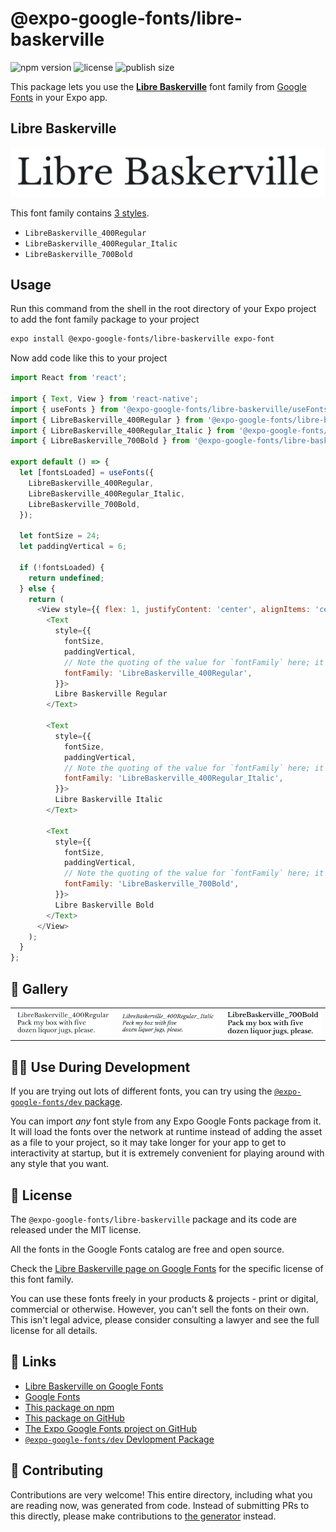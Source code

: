 # @expo-google-fonts/libre-baskerville

![npm version](https://flat.badgen.net/npm/v/@expo-google-fonts/libre-baskerville)
![license](https://flat.badgen.net/github/license/expo/google-fonts)
![publish size](https://flat.badgen.net/packagephobia/install/@expo-google-fonts/libre-baskerville)

This package lets you use the [**Libre Baskerville**](https://fonts.google.com/specimen/Libre+Baskerville) font family from [Google Fonts](https://fonts.google.com/) in your Expo app.

## Libre Baskerville

![Libre Baskerville](./font-family.png)

This font family contains [3 styles](#-gallery).

- `LibreBaskerville_400Regular`
- `LibreBaskerville_400Regular_Italic`
- `LibreBaskerville_700Bold`

## Usage

Run this command from the shell in the root directory of your Expo project to add the font family package to your project
```sh
expo install @expo-google-fonts/libre-baskerville expo-font
```

Now add code like this to your project
```js
import React from 'react';

import { Text, View } from 'react-native';
import { useFonts } from '@expo-google-fonts/libre-baskerville/useFonts';
import { LibreBaskerville_400Regular } from '@expo-google-fonts/libre-baskerville/400Regular';
import { LibreBaskerville_400Regular_Italic } from '@expo-google-fonts/libre-baskerville/400Regular_Italic';
import { LibreBaskerville_700Bold } from '@expo-google-fonts/libre-baskerville/700Bold';

export default () => {
  let [fontsLoaded] = useFonts({
    LibreBaskerville_400Regular,
    LibreBaskerville_400Regular_Italic,
    LibreBaskerville_700Bold,
  });

  let fontSize = 24;
  let paddingVertical = 6;

  if (!fontsLoaded) {
    return undefined;
  } else {
    return (
      <View style={{ flex: 1, justifyContent: 'center', alignItems: 'center' }}>
        <Text
          style={{
            fontSize,
            paddingVertical,
            // Note the quoting of the value for `fontFamily` here; it expects a string!
            fontFamily: 'LibreBaskerville_400Regular',
          }}>
          Libre Baskerville Regular
        </Text>

        <Text
          style={{
            fontSize,
            paddingVertical,
            // Note the quoting of the value for `fontFamily` here; it expects a string!
            fontFamily: 'LibreBaskerville_400Regular_Italic',
          }}>
          Libre Baskerville Italic
        </Text>

        <Text
          style={{
            fontSize,
            paddingVertical,
            // Note the quoting of the value for `fontFamily` here; it expects a string!
            fontFamily: 'LibreBaskerville_700Bold',
          }}>
          Libre Baskerville Bold
        </Text>
      </View>
    );
  }
};

```

## 🔡 Gallery


||||
|-|-|-|
|![LibreBaskerville_400Regular](.//400Regular/LibreBaskerville_400Regular.ttf.png)|![LibreBaskerville_400Regular_Italic](.//400Regular_Italic/LibreBaskerville_400Regular_Italic.ttf.png)|![LibreBaskerville_700Bold](.//700Bold/LibreBaskerville_700Bold.ttf.png)||


## 👩‍💻 Use During Development

If you are trying out lots of different fonts, you can try using the [`@expo-google-fonts/dev` package](https://github.com/freeboub/google-fonts/tree/master/font-packages/dev#readme).

You can import *any* font style from any Expo Google Fonts package from it. It will load the fonts
over the network at runtime instead of adding the asset as a file to your project, so it may take longer
for your app to get to interactivity at startup, but it is extremely convenient
for playing around with any style that you want.

## 📖 License

The `@expo-google-fonts/libre-baskerville` package and its code are released under the MIT license.

All the fonts in the Google Fonts catalog are free and open source.

Check the [Libre Baskerville page on Google Fonts](https://fonts.google.com/specimen/Libre+Baskerville) for the specific license of this font family.

You can use these fonts freely in your products & projects - print or digital, commercial or otherwise. However, you can't sell the fonts on their own. This isn't legal advice, please consider consulting a lawyer and see the full license for all details.

## 🔗 Links

- [Libre Baskerville on Google Fonts](https://fonts.google.com/specimen/Libre+Baskerville)
- [Google Fonts](https://fonts.google.com/)
- [This package on npm](https://www.npmjs.com/package/@expo-google-fonts/libre-baskerville)
- [This package on GitHub](https://github.com/freeboub/google-fonts/tree/master/font-packages/libre-baskerville)
- [The Expo Google Fonts project on GitHub](https://github.com/freeboub/google-fonts)
- [`@expo-google-fonts/dev` Devlopment Package](https://github.com/freeboub/google-fonts/tree/master/font-packages/dev)

## 🤝 Contributing

Contributions are very welcome! This entire directory, including what you are reading now, was generated from code. Instead of submitting PRs to this directly, please make contributions to [the generator](https://github.com/freeboub/google-fonts/tree/master/packages/generator) instead.
